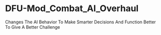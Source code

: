 # DFU-Mod_Combat_AI_Overhaul
 Changes The AI Behavior To Make Smarter Decisions And Function Better To Give A Better Challenge
